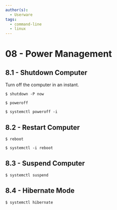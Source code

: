 ```yaml
---
author(s):
  - Userware
tags:
  - command-line
  - linux
---
```

# 08 - Power Management

## 8.1 - Shutdown Computer

Turn off the computer in an instant.

```
$ shutdown -P now

$ poweroff

$ systemctl poweroff -i
```

## 8.2 - Restart Computer

```
$ reboot

$ systemctl -i reboot
```

## 8.3 - Suspend Computer

```
$ systemctl suspend
```

## 8.4 - Hibernate Mode

```
$ systemctl hibernate
```
